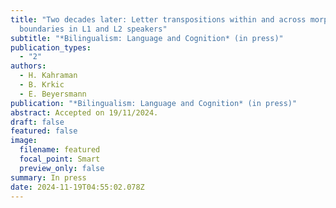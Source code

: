 ```yaml
---
title: "Two decades later: Letter transpositions within and across morpheme
  boundaries in L1 and L2 speakers"
subtitle: "*Bilingualism: Language and Cognition* (in press)"
publication_types:
  - "2"
authors:
  - H. Kahraman
  - B. Krkic
  - E. Beyersmann
publication: "*Bilingualism: Language and Cognition* (in press)"
abstract: Accepted on 19/11/2024.
draft: false
featured: false
image:
  filename: featured
  focal_point: Smart
  preview_only: false
summary: In press
date: 2024-11-19T04:55:02.078Z
---
```

